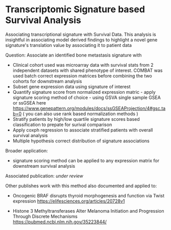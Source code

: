 # Transcriptomic Signature based Survival Analysis
Associating transcriptional signature with Survival Data. This analysis is insightful in associating model derived findings to highlight a novel gene signature's translation value by associating it to patient data

Question: Associate an identified bone metastasis signature with 

- Clinical cohort used was microarray data with survival stats from 2 independent datasets with shared phenotype of interest. COMBAT was used batch correct expression matrices before combining the two cohorts for downstream analysis
-  Subset gene expression data using signature of interest
-  Quantify signature score from normalized expression matric - apply signature scoring method of choice - using GSVA single sample GSEA or ssGSEA here  https://www.genepattern.org/modules/docs/ssGSEAProjection/4#gsc.tab=0  (  you can also use rank based normalization methods )
-  Stratify patients by high/low quartile signature scores based classification to prepate for surival comparison
-  Apply coxph regression to associate stratified patients with overall survival analysis
-  Multiple hypothesis correct distribution of signature associations


Broader application:
- signature scoring method can be applied to any expression matrix for downstream survival analysis

Associated publication:
*under review*


Other publishes work with this method also documented and applied to:

- Oncogenic BRAF disrupts thyroid morphogenesis and function via Twist expression
  https://elifesciences.org/articles/20728v1 

- Histone 3 Methyltransferases Alter Melanoma Initiation and Progression Through Discrete Mechanisms https://pubmed.ncbi.nlm.nih.gov/35223844/

